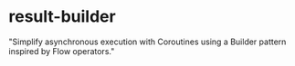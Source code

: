 # result-builder
"Simplify asynchronous execution with Coroutines using a Builder pattern inspired by Flow operators."
